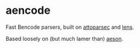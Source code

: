 # aencode
Fast Bencode parsers, built on [attoparsec](https://github.com/bos/attoparsec) and [lens](https://github.com/ekmett/lens).

Based loosely on (but much lamer than) [aeson](https://github.com/bos/aeson).
